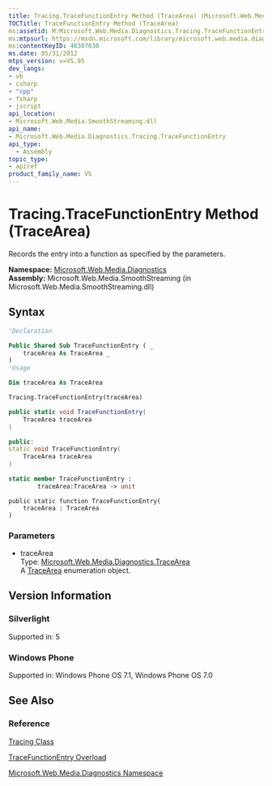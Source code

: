 ```yaml
---
title: Tracing.TraceFunctionEntry Method (TraceArea) (Microsoft.Web.Media.Diagnostics)
TOCTitle: TraceFunctionEntry Method (TraceArea)
ms:assetid: M:Microsoft.Web.Media.Diagnostics.Tracing.TraceFunctionEntry(Microsoft.Web.Media.Diagnostics.TraceArea)
ms:mtpsurl: https://msdn.microsoft.com/library/microsoft.web.media.diagnostics.tracing.tracefunctionentry(v=VS.95)
ms:contentKeyID: 46307630
ms.date: 05/31/2012
mtps_version: v=VS.95
dev_langs:
- vb
- csharp
- "cpp"
- fsharp
- jscript
api_location:
- Microsoft.Web.Media.SmoothStreaming.dll
api_name:
- Microsoft.Web.Media.Diagnostics.Tracing.TraceFunctionEntry
api_type:
  - Assembly
topic_type:
- apiref
product_family_name: VS
---
```


# Tracing.TraceFunctionEntry Method (TraceArea)

Records the entry into a function as specified by the parameters.

**Namespace:**  [Microsoft.Web.Media.Diagnostics](microsoft-web-media-diagnostics-namespace_1.md)  
**Assembly:**  Microsoft.Web.Media.SmoothStreaming (in Microsoft.Web.Media.SmoothStreaming.dll)

## Syntax

```vb
'Declaration

Public Shared Sub TraceFunctionEntry ( _
    traceArea As TraceArea _
)
'Usage

Dim traceArea As TraceArea

Tracing.TraceFunctionEntry(traceArea)
```

```csharp
public static void TraceFunctionEntry(
    TraceArea traceArea
)
```

```cpp
public:
static void TraceFunctionEntry(
    TraceArea traceArea
)
```

``` fsharp
static member TraceFunctionEntry :
        traceArea:TraceArea -> unit
```

```jscript
public static function TraceFunctionEntry(
    traceArea : TraceArea
)
```

### Parameters

  - traceArea  
    Type: [Microsoft.Web.Media.Diagnostics.TraceArea](tracearea-enumeration-microsoft-web-media-diagnostics_1.md)  
    A [TraceArea](tracearea-enumeration-microsoft-web-media-diagnostics_1.md) enumeration object.

## Version Information

### Silverlight

Supported in: 5  

### Windows Phone

Supported in: Windows Phone OS 7.1, Windows Phone OS 7.0  

## See Also

### Reference

[Tracing Class](tracing-class-microsoft-web-media-diagnostics_1.md)

[TraceFunctionEntry Overload](tracing-tracefunctionentry-method-microsoft-web-media-diagnostics_1.md)

[Microsoft.Web.Media.Diagnostics Namespace](microsoft-web-media-diagnostics-namespace_1.md)
